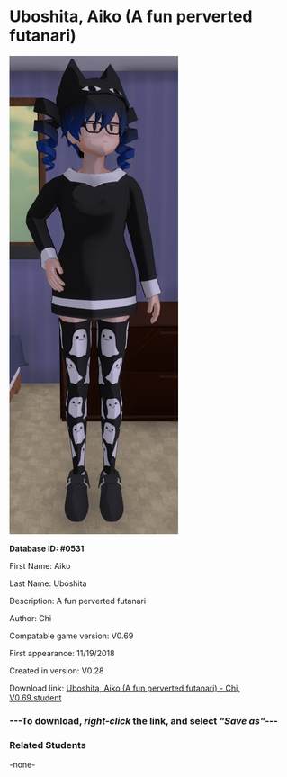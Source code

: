 # Uboshita, Aiko (A fun perverted futanari)

<img src="../../Files/Images/Uboshita, Aiko (A fun perverted futanari).png" title="Uboshita, Aiko (A fun perverted futanari) - Chi, V0.69">

**Database ID: #0531**

First Name: Aiko

Last Name: Uboshita

Description: A fun perverted futanari

Author: Chi

Compatable game version: V0.69

First appearance: 11/19/2018

Created in version: V0.28

Download link: <a href="https://raw.githubusercontent.com/Arbiter1223/Daigaku-Gurashi-Custom-Students/master/Files/Student%20Files/Uboshita%2C%20Aiko%20(A%20fun%20perverted%20futanari)%20-%20Chi%2C%20V0.69.student">Uboshita, Aiko (A fun perverted futanari) - Chi, V0.69.student</a>

### ---**To download, _right-click_ the link, and select _"Save as"_**---

### Related Students

-none-
